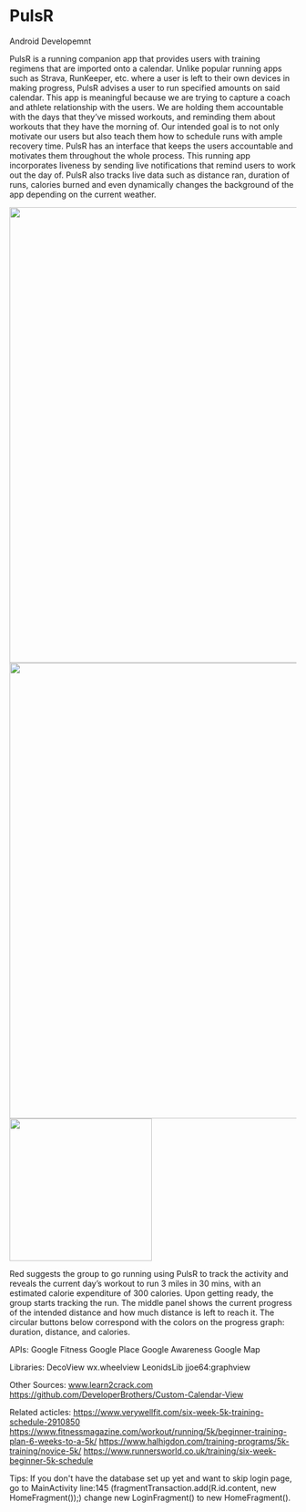 # PulsR
Android Developemnt

PulsR is a running companion app that provides users with training regimens that are imported onto a calendar. Unlike popular running apps such as Strava, RunKeeper, etc. where a user is left to their own devices in making progress, PulsR advises a user to run specified amounts on said calendar. This app is meaningful because we are trying to capture a coach and athlete relationship with the users. We are holding them accountable with the days that they’ve missed workouts, and reminding them about workouts that they have the morning of. Our intended goal is to not only motivate our users but also teach them how to schedule runs with ample recovery time. PulsR has an interface that keeps the users accountable and motivates them throughout the whole process. This running app incorporates liveness by sending live notifications that remind users to work out the day of. PulsR also tracks live data such as distance ran, duration of runs, calories burned and even dynamically changes the background of the app depending on the current weather.


<img src="https://github.com/shuaiL8/PulsR/blob/master/images/Screen-Shot-2018-12-11-at-11.52.17-AM.png" width="800">


<img src="https://github.com/shuaiL8/PulsR/blob/master/images/Screen-Shot-2018-12-11-at-11.52.24-AM.png" width="800">

<img src="https://github.com/shuaiL8/PulsR/blob/master/images/11543352421_.pic_hd.jpg" width="250">

Red suggests the group to go running using PulsR to track the activity and reveals the current day’s workout to run 3 miles in 30 mins, with an estimated calorie expenditure of 300 calories.
Upon getting ready, the group starts tracking the run. The middle panel shows the current progress of the intended distance and how much distance is left to reach it. The circular buttons below correspond with the colors on the progress graph: duration, distance, and calories.

APIs:
Google Fitness
Google Place
Google Awareness
Google Map

Libraries:
DecoView
wx.wheelview
LeonidsLib
jjoe64:graphview

Other Sources:
www.learn2crack.com
https://github.com/DeveloperBrothers/Custom-Calendar-View

Related acticles:
https://www.verywellfit.com/six-week-5k-training-schedule-2910850
https://www.fitnessmagazine.com/workout/running/5k/beginner-training-plan-6-weeks-to-a-5k/
https://www.halhigdon.com/training-programs/5k-training/novice-5k/
https://www.runnersworld.co.uk/training/six-week-beginner-5k-schedule


Tips:
If you don't have the database set up yet and want to skip login page, go to MainActivity line:145 (fragmentTransaction.add(R.id.content, new HomeFragment());) change new LoginFragment() to new HomeFragment().
